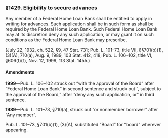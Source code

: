 ### §1429. Eligibility to secure advances ###

Any member of a Federal Home Loan Bank shall be entitled to apply in writing for advances. Such application shall be in such form as shall be required by the Federal Home Loan Bank. Such Federal Home Loan Bank may at its discretion deny any such application, or may grant it on such conditions as the Federal Home Loan Bank may prescribe.

(July 22, 1932, ch. 522, §9, 47 Stat. 731; Pub. L. 101–73, title VII, §§701(b)(1), (3)(A), 710(a), Aug. 9, 1989, 103 Stat. 412, 418; Pub. L. 106–102, title VI, §606(f)(1), Nov. 12, 1999, 113 Stat. 1455.)

#### Amendments ####

**1999**—Pub. L. 106–102 struck out “with the approval of the Board” after “Federal Home Loan Bank” in second sentence and struck out “, subject to the approval of the Board,” after “deny any such application, or” in third sentence.

**1989**—Pub. L. 101–73, §710(a), struck out “or nonmember borrower” after “Any member”.

Pub. L. 101–73, §701(b)(1), (3)(A), substituted “Board” for “board” wherever appearing.